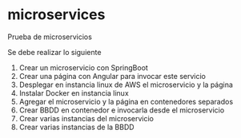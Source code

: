 # microservices
Prueba de microservicios

Se debe realizar lo siguiente
1. Crear un microservicio con SpringBoot
2. Crear una página con Angular para invocar este servicio
3. Desplegar en instancia linux de AWS el microservicio y la página
4. Instalar Docker en instancia linux
5. Agregar el microservicio y la página en contenedores separados
6. Crear BBDD en contenedor e invocarla desde el microservicio
7. Crear varias instancias del microservicio
8. Crear varias instancias de la BBDD